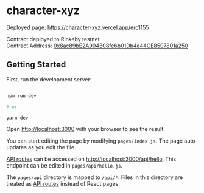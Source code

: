 # character-xyz

Deployed page: https://character-xyz.vercel.app/erc1155
  
Contract deployed to Rinkeby testnet  
Contract Address: [0x8ac89bE2A904308fe6b01Db4a44CE8507801a250](https://rinkeby.etherscan.io/address/0x8ac89be2a904308fe6b01db4a44ce8507801a250)
  

## Getting Started

  

First, run the development server:

  

```bash

npm run dev

# or

yarn dev

```

  

Open [http://localhost:3000](http://localhost:3000) with your browser to see the result.

  

You can start editing the page by modifying `pages/index.js`. The page auto-updates as you edit the file.

  

[API routes](https://nextjs.org/docs/api-routes/introduction) can be accessed on [http://localhost:3000/api/hello](http://localhost:3000/api/hello). This endpoint can be edited in `pages/api/hello.js`.

  

The `pages/api` directory is mapped to `/api/*`. Files in this directory are treated as [API routes](https://nextjs.org/docs/api-routes/introduction) instead of React pages.